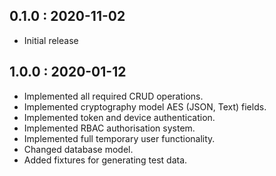 ## 0.1.0 : 2020-11-02

- Initial release

## 1.0.0 : 2020-01-12

- Implemented all required CRUD operations.
- Implemented cryptography model AES (JSON, Text) fields.
- Implemented token and device authentication.
- Implemented RBAC authorisation system.
- Implemented full temporary user functionality.
- Changed database model.
- Added fixtures for generating test data.
